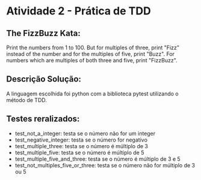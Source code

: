 <h1> Atividade 2 - Prática de TDD </h1>

<h2> The FizzBuzz Kata: </h2>
<p>Print the numbers from 1 to 100. But for multiples of three, print "Fizz” instead of the number and for the multiples of five, print "Buzz". For numbers which are multiples of both three and five, print "FizzBuzz".</p>

<h2>Descrição Solução:</h2>
<p>A linguagem escolhida foi python com a biblioteca pytest utilizando o método de TDD.</p>

<h2>Testes reralizados:</h2>
<ul>
    <li>test_not_a_integer: testa se o número não for um integer</li>
    <li>test_negative_integer: testa se o número for negativo</li>
    <li>test_multiple_three: testa se o número é múltiplo de 3</li>
    <li>test_multiple_five: testa se o número é múltiplo de 5</li>
    <li>test_multiple_five_and_three: testa se o número é múltiplo de 3 e 5</li>
    <li>test_not_multiples_five_or_three: testa se o número não for múltiplo de 3 ou 5</li>
    
</ul>
